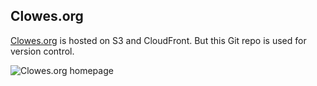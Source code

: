 ## Clowes.org

[Clowes.org](http://clowes.org) is hosted on S3 and CloudFront. But this Git repo is used for version control.

![Clowes.org homepage](https://clowes.org/image/clowes-org-homepage-screenshot.png)
